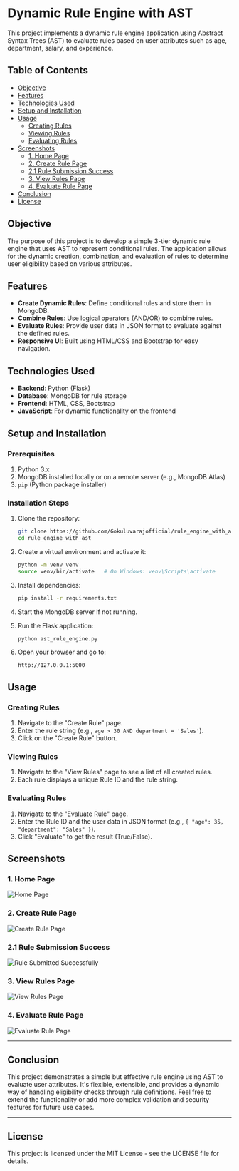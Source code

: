 # Dynamic Rule Engine with AST

This project implements a dynamic rule engine application using Abstract Syntax Trees (AST) to evaluate rules based on user attributes such as age, department, salary, and experience.

## Table of Contents
- [Objective](#objective)
- [Features](#features)
- [Technologies Used](#technologies-used)
- [Setup and Installation](#setup-and-installation)
- [Usage](#usage)
  - [Creating Rules](#creating-rules)
  - [Viewing Rules](#viewing-rules)
  - [Evaluating Rules](#evaluating-rules)
- [Screenshots](#screenshots)
  - [1. Home Page](#1-home-page)
  - [2. Create Rule Page](#2-create-rule-page)
  - [2.1 Rule Submission Success](#21-rule-submission-success)
  - [3. View Rules Page](#3-view-rules-page)
  - [4. Evaluate Rule Page](#4-evaluate-rule-page)
- [Conclusion](#conclusion)
- [License](#license)

## Objective
The purpose of this project is to develop a simple 3-tier dynamic rule engine that uses AST to represent conditional rules. The application allows for the dynamic creation, combination, and evaluation of rules to determine user eligibility based on various attributes.

## Features
- **Create Dynamic Rules**: Define conditional rules and store them in MongoDB.
- **Combine Rules**: Use logical operators (AND/OR) to combine rules.
- **Evaluate Rules**: Provide user data in JSON format to evaluate against the defined rules.
- **Responsive UI**: Built using HTML/CSS and Bootstrap for easy navigation.

## Technologies Used
- **Backend**: Python (Flask)
- **Database**: MongoDB for rule storage
- **Frontend**: HTML, CSS, Bootstrap
- **JavaScript**: For dynamic functionality on the frontend

## Setup and Installation

### Prerequisites
1. Python 3.x
2. MongoDB installed locally or on a remote server (e.g., MongoDB Atlas)
3. `pip` (Python package installer)

### Installation Steps
1. Clone the repository:
    ```bash
    git clone https://github.com/Gokuluvarajofficial/rule_engine_with_ast.git
    cd rule_engine_with_ast
    ```
2. Create a virtual environment and activate it:
    ```bash
    python -m venv venv
    source venv/bin/activate   # On Windows: venv\Scripts\activate
    ```
3. Install dependencies:
    ```bash
    pip install -r requirements.txt
    ```
4. Start the MongoDB server if not running.

5. Run the Flask application:
    ```bash
    python ast_rule_engine.py
    ```
6. Open your browser and go to:
    ```
    http://127.0.0.1:5000
    ```

## Usage

### Creating Rules
1. Navigate to the "Create Rule" page.
2. Enter the rule string (e.g., `age > 30 AND department = 'Sales'`).
3. Click on the "Create Rule" button.

### Viewing Rules
1. Navigate to the "View Rules" page to see a list of all created rules.
2. Each rule displays a unique Rule ID and the rule string.

### Evaluating Rules
1. Navigate to the "Evaluate Rule" page.
2. Enter the Rule ID and the user data in JSON format (e.g., `{ "age": 35, "department": "Sales" }`).
3. Click "Evaluate" to get the result (True/False).

## Screenshots

### 1. Home Page
![Home Page](images/home_page.png)

### 2. Create Rule Page
![Create Rule Page](images/create_rule.png)

### 2.1 Rule Submission Success
![Rule Submitted Successfully](images/rule_submitted.png)

### 3. View Rules Page
![View Rules Page](images/view_rules.png)

### 4. Evaluate Rule Page
![Evaluate Rule Page](images/evaluate_rule.png)

---

## Conclusion
This project demonstrates a simple but effective rule engine using AST to evaluate user attributes. It's flexible, extensible, and provides a dynamic way of handling eligibility checks through rule definitions. Feel free to extend the functionality or add more complex validation and security features for future use cases.

---

## License
This project is licensed under the MIT License - see the LICENSE file for details.
